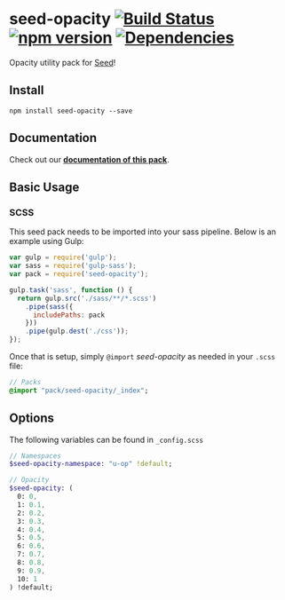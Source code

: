 # seed-opacity [![Build Status](https://travis-ci.org/helpscout/seed-opacity.svg?branch=master)](https://travis-ci.org/helpscout/seed-opacity) [![npm version](https://badge.fury.io/js/seed-opacity.svg)](https://badge.fury.io/js/seed-opacity) [![Dependencies](https://david-dm.org/helpscout/seed-opacity.svg)](https://david-dm.org/helpscout/seed-opacity)

Opacity utility pack for [Seed](https://github.com/helpscout/seed)!

## Install
```
npm install seed-opacity --save
```


## Documentation

Check out our **[documentation of this pack](http://developer.helpscout.net/seed/packs/seed-opacity/)**.


## Basic Usage

### SCSS
This seed pack needs to be imported into your sass pipeline. Below is an example using Gulp:


```javascript
var gulp = require('gulp');
var sass = require('gulp-sass');
var pack = require('seed-opacity');

gulp.task('sass', function () {
  return gulp.src('./sass/**/*.scss')
    .pipe(sass({
      includePaths: pack
    }))
    .pipe(gulp.dest('./css'));
});
```

Once that is setup, simply `@import` *seed-opacity* as needed in your `.scss` file:

```sass
// Packs
@import "pack/seed-opacity/_index";
```

## Options

The following variables can be found in `_config.scss`

```sass
// Namespaces
$seed-opacity-namespace: "u-op" !default;

// Opacity
$seed-opacity: (
  0: 0,
  1: 0.1,
  2: 0.2,
  3: 0.3,
  4: 0.4,
  5: 0.5,
  6: 0.6,
  7: 0.7,
  8: 0.8,
  9: 0.9,
  10: 1
) !default;
```
